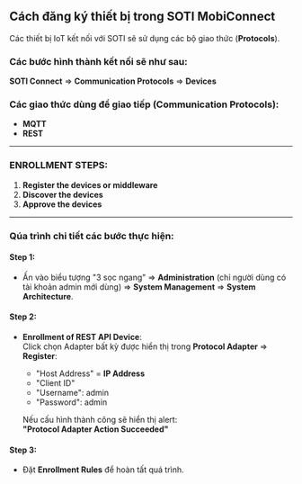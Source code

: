 ## Cách đăng ký thiết bị trong SOTI MobiConnect

Các thiết bị IoT kết nối với SOTI sẽ sử dụng các bộ giao thức (**Protocols**).

### Các bước hình thành kết nối sẽ như sau:
**SOTI Connect** => **Communication Protocols** => **Devices**

### Các giao thức dùng để giao tiếp (**Communication Protocols**):
- **MQTT**
- **REST**

---

### ENROLLMENT STEPS:
1. **Register the devices or middleware**  
2. **Discover the devices**  
3. **Approve the devices**  

---

### Qúa trình chi tiết các bước thực hiện:

#### Step 1: 
- Ấn vào biểu tượng "3 sọc ngang" => **Administration** (chỉ người dùng có tài khoản admin mới dùng) => **System Management** => **System Architecture**.

#### Step 2: 
- **Enrollment of REST API Device**:  
  Click chọn Adapter bất kỳ được hiển thị trong **Protocol Adapter** => **Register**:
  - "Host Address" = **IP Address**
  - "Client ID"
  - "Username": admin
  - "Password": admin

  Nếu cấu hình thành công sẽ hiển thị alert:  
  **"Protocol Adapter Action Succeeded"**

#### Step 3: 
- Đặt **Enrollment Rules** để hoàn tất quá trình.
